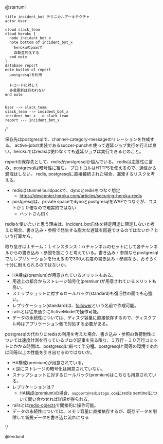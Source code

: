@startuml

    title incident_bot テクニカルアーキテクチャ
    actor User

    cloud slack_team
    cloud heroku {
      node incident_bot_x
      note bottom of incident_bot_x
        herokuのpaasで
        自動並列化する
      end note
    }
    database report
    note bottom of report
      postgresqlを利用
      　
      レコードに対して
      多重更新は行われない
    end note


    User --> slack_team
    slack_team --> incident_bot_x
    incident_bot_x --> slack_team
    report --- incident_bot_x
    

/'

保存先はpostgresqlで、channel-category-messageのリレーションを作成する。
active-jobの実装であるsuccer-punchを使って遅延ジョブ実行を行えば良い。herokuではredisは使わなくても遅延ジョブは実行できるとのこと。

reportの保存先として、redisかpostgresqlか悩んでいる。
redisは応答性に富み、postgresqlは暗号性に富む。
プロトコルはHTTPSを使えるので、通信から漏洩はしない。
redis, postgresqlに直接接続された場合、漏洩するリスクを考える。

- redisはstunnel buildpackで、dynoとredisをつなぐ想定
  - https://devcenter.heroku.com/articles/securing-heroku-redis
- postgresqlは、private spaceでdynoとpostgresqlをWAFでつなぐが、コストが１０倍なので現実的ではない
  - ハットさん曰く

redisを使いたいと思う理由は、incident_bot自体を特定用途に限定しないと考えた場合、書き込み・参照で発生する膨大な遅延を回避できるのではないか？という打算から。

取り急ぎは１チーム：１インスタンス：ｎチャンネルのセットにして各チャンネルからの書き込み・参照を捌こうと考えている。書き込み・参照ならpostgresqlでもレプリケーションを行えるので300人程度の書き込み・参照なら、おそらく十分に耐えられるのではないか。

- HA構成(premium)が用意されているメリットもある。
- 用途上の都合からストレージ暗号化(premium)が用意されているメリットも高い。
- スナップショットに対するロールバック(standard)も復旧性の面でも心強い。
- レプリケーション(standard)は、[follower](https://devcenter.heroku.com/articles/heroku-postgres-follower-databases)という名前で作成可能。
- railsとは従来通りにActiveModelで操作可能。
- データの永続性については、ディスク容量に直接依存するので、ディスクフル時はアプリケーション側で対処する必要がある。

postgresqlの代わりにredisの利用を考えた場合、書き込み・参照の負荷耐性については速度計測を行っているブログ記事を見る限り、１万行・１０万行コミットにかかる時間は、postgresqlに較べて半分程。postgresqlと同等の環境であれば同等以上の性能を引き出せるのではないか。

- HA構成(premium)が用意されている。
- x 逆にストレージの暗号化は用意されていない。
- スナップショットに対するロールバック(premium)はこちらも用意されている。
- レプリケーションは？
  - HA構成(premium)の場合、`support@redistogo.com`にredis sentinelについて問い合わせれば詳細が得られる。
- railsとは[redis-objects](https://github.com/nateware/redis-objects)で間接的に操作可能。
- データの永続性については、メモリ容量に直接依存するが、既存データを削除して新規データを書き込む流れになる

'/

@enduml

